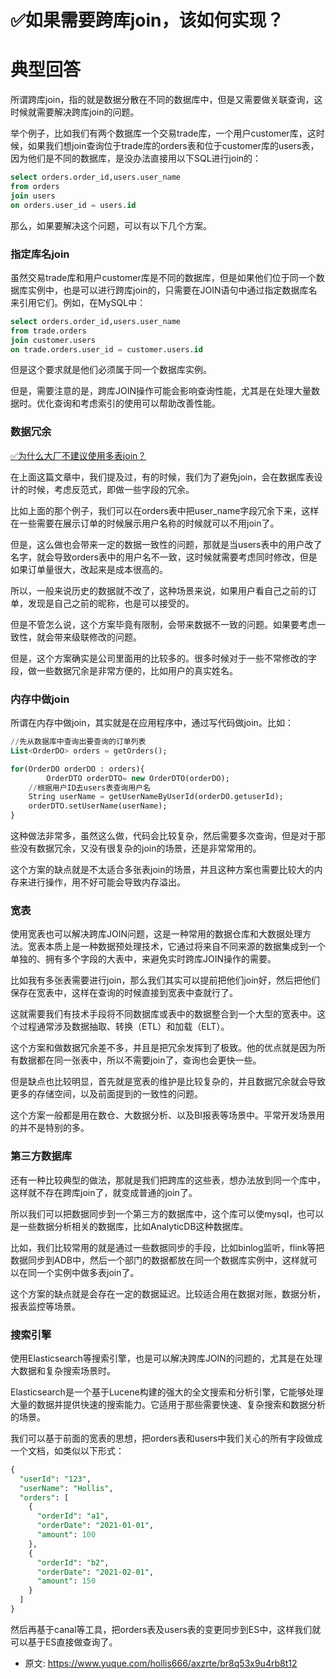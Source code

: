 # ✅如果需要跨库join，该如何实现？
<!--page header-->

<a name="Ltrsa"></a>
# 典型回答

所谓跨库join，指的就是数据分散在不同的数据库中，但是又需要做关联查询，这时候就需要解决跨库join的问题。

举个例子，比如我们有两个数据库一个交易trade库，一个用户customer库，这时候，如果我们想join查询位于trade库的orders表和位于customer库的users表，因为他们是不同的数据库，是没办法直接用以下SQL进行join的：

```sql
select orders.order_id,users.user_name 
from orders
join users
on orders.user_id = users.id
```

那么，如果要解决这个问题，可以有以下几个方案。

<a name="cG8yg"></a>
### 指定库名join

虽然交易trade库和用户customer库是不同的数据库，但是如果他们位于同一个数据库实例中，也是可以进行跨库join的，只需要在JOIN语句中通过指定数据库名来引用它们。例如，在MySQL中：

```sql
select orders.order_id,users.user_name 
from trade.orders
join customer.users
on trade.orders.user_id = customer.users.id
```

但是这个要求就是他们必须属于同一个数据库实例。

但是，需要注意的是，跨库JOIN操作可能会影响查询性能，尤其是在处理大量数据时。优化查询和考虑索引的使用可以帮助改善性能。

<a name="CI3W2"></a>
### 数据冗余

[✅为什么大厂不建议使用多表join？](https://www.yuque.com/hollis666/axzrte/qt4krg?view=doc_embed&inner=R2JoQ)

在上面这篇文章中，我们提及过，有的时候，我们为了避免join，会在数据库表设计的时候，考虑反范式，即做一些字段的冗余。

比如上面的那个例子，我们可以在orders表中把user_name字段冗余下来，这样在一些需要在展示订单的时候展示用户名称的时候就可以不用join了。

但是，这么做也会带来一定的数据一致性的问题，那就是当users表中的用户改了名字，就会导致orders表中的用户名不一致，这时候就需要考虑同时修改，但是如果订单量很大，改起来是成本很高的。

所以，一般来说历史的数据就不改了，这种场景来说，如果用户看自己之前的订单，发现是自己之前的昵称，也是可以接受的。

但是不管怎么说，这个方案毕竟有限制，会带来数据不一致的问题。如果要考虑一致性，就会带来级联修改的问题。

但是，这个方案确实是公司里面用的比较多的。很多时候对于一些不常修改的字段，做一些数据冗余是非常方便的，比如用户的真实姓名。

<a name="bXB7E"></a>
### 内存中做join

所谓在内存中做join，其实就是在应用程序中，通过写代码做join。比如：

```sql
//先从数据库中查询出要查询的订单列表
List<OrderDO> orders = getOrders();

for(OrderDO orderDO : orders){
		OrderDTO orderDTO= new OrderDTO(orderDO);
    //根据用户ID去users表查询用户名
    String userName = getUserNameByUserId(orderDO.getuserId);
    orderDTO.setUserName(userName);
}
```

这种做法非常多，虽然这么做，代码会比较复杂，然后需要多次查询，但是对于那些没有数据冗余，又没有很复杂的join的场景，还是非常常用的。

这个方案的缺点就是不太适合多张表join的场景，并且这种方案也需要比较大的内存来进行操作，用不好可能会导致内存溢出。


<a name="jn7o9"></a>
### 宽表

使用宽表也可以解决跨库JOIN问题，这是一种常用的数据仓库和大数据处理方法。宽表本质上是一种数据预处理技术，它通过将来自不同来源的数据集成到一个单独的、拥有多个字段的大表中，来避免实时跨库JOIN操作的需要。

比如我有多张表需要进行join，那么我们其实可以提前把他们join好，然后把他们保存在宽表中，这样在查询的时候直接到宽表中查就行了。

这就需要我们有技术手段将不同数据库或表中的数据整合到一个大型的宽表中。这个过程通常涉及数据抽取、转换（ETL）和加载（ELT）。

这个方案和做数据冗余差不多，并且是把冗余发挥到了极致。他的优点就是因为所有数据都在同一张表中，所以不需要join了，查询也会更快一些。

但是缺点也比较明显，首先就是宽表的维护是比较复杂的，并且数据冗余就会导致更多的存储空间，以及前面提到的一致性的问题。

这个方案一般都是用在数仓、大数据分析、以及BI报表等场景中。平常开发场景用的并不是特别的多。


<a name="mAd94"></a>
### 第三方数据库

还有一种比较典型的做法，那就是我们把跨库的这些表，想办法放到同一个库中，这样就不存在跨库join了，就变成普通的join了。

所以我们可以把数据同步到一个第三方的数据库中，这个库可以使mysql，也可以是一些数据分析相关的数据库，比如AnalyticDB这种数据库。

比如，我们比较常用的就是通过一些数据同步的手段，比如binlog监听，flink等把数据同步到ADB中，然后一个部门的数据都放在同一个数据库实例中，这样就可以在同一个实例中做多表join了。

这个方案的缺点就是会存在一定的数据延迟。比较适合用在数据对账，数据分析，报表监控等场景。


<a name="vUhq1"></a>
### 搜索引擎

使用Elasticsearch等搜索引擎，也是可以解决跨库JOIN的问题的，尤其是在处理大数据和复杂搜索场景时。

Elasticsearch是一个基于Lucene构建的强大的全文搜索和分析引擎，它能够处理大量的数据并提供快速的搜索能力。它适用于那些需要快速、复杂搜索和数据分析的场景。

我们可以基于前面的宽表的思想，把orders表和users中我们关心的所有字段做成一个文档，如类似以下形式：

```sql
{
  "userId": "123",
  "userName": "Hollis",
  "orders": [
    {
      "orderId": "a1",
      "orderDate": "2021-01-01",
      "amount": 100
    },
    {
      "orderId": "b2",
      "orderDate": "2021-02-01",
      "amount": 150
    }
  ]
}

```

然后再基于canal等工具，把orders表及users表的变更同步到ES中，这样我们就可以基于ES直接做查询了。


<!--page footer-->
- 原文: <https://www.yuque.com/hollis666/axzrte/br8q53x9u4rb8t12>